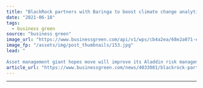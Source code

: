 ```yaml
---
title: "BlackRock partners with Baringa to boost climate change analytics technology"
date: "2021-06-18"
tags: 
  - business green
source: "business green"
image_url: "https://www.businessgreen.com/api/v1/wps/cb4a2ea/68e2a071-e935-4823-84a0-27b414973c86/4/blackrock-350x250-185x114.jpg"
image_fp: "/assets/img/post_thumbnails/153.jpg"
lead: "
 
Asset management giant hopes move will improve its Aladdin risk management system ..."
article_url: "https://www.businessgreen.com/news/4033081/blackrock-partners-baringa-boost-climate-change-analytics-technology"
---
```


---
